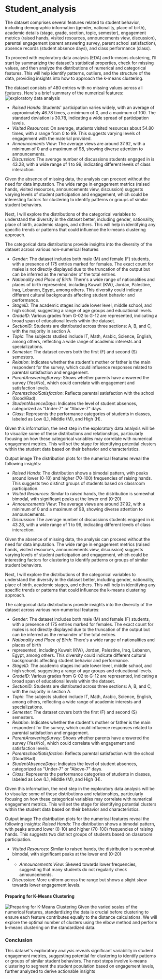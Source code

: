 # Student_analysis
 The dataset comprises several features related to student behavior, including demographic information (gender, nationality, place of birth), academic details (stage, grade, section, topic, semester), engagement metrics (raised hands, visited resources, announcements view, discussion), parental engagement (parent answering survey, parent school satisfaction), absence records (student absence days), and class performance (class).

To proceed with exploratory data analysis (EDA) and k-means clustering, I'll start by summarizing the dataset's statistical properties, check for missing values, and then analyze the distributions of numerical and categorical features. This will help identify patterns, outliers, and the structure of the data, providing insights into how to approach the k-means clustering. ​​

The dataset consists of 480 entries with no missing values across all features. Here's a brief summary of the numerical features:
![exploratory data analysis](Screenshot%202024-02-26%20220926.png)
- *Raised Hands*: Students' participation varies widely, with an average of approximately 46.78 times, a minimum of 0, and a maximum of 100. The standard deviation is 30.78, indicating a wide spread of participation levels.
- *Visited Resources*: On average, students visited resources about 54.80 times, with a range from 0 to 99. This suggests varying levels of engagement with the material provided.
- *Announcements View*: The average views are around 37.92, with a minimum of 0 and a maximum of 98, showing diverse attention to announcements.
- *Discussion*: The average number of discussions students engaged in is 43.28, with a wide range of 1 to 99, indicating different levels of class interaction.

Given the absence of missing data, the analysis can proceed without the need for data imputation. The wide range in engagement metrics (raised hands, visited resources, announcements view, discussion) suggests varying levels of student participation and engagement, which could be interesting factors for clustering to identify patterns or groups of similar student behaviors.

Next, I will explore the distributions of the categorical variables to understand the diversity in the dataset better, including gender, nationality, place of birth, academic stages, and others. This will help in identifying any specific trends or patterns that could influence the k-means clustering approach. ​​

The categorical data distributions provide insights into the diversity of the dataset across various non-numerical features:

- *Gender*: The dataset includes both male (M) and female (F) students, with a presence of 175 entries marked for females. The exact count for males is not directly displayed due to the truncation of the output but can be inferred as the remainder of the total entries.
- *Nationality and Place of Birth*: There's a wide range of nationalities and places of birth represented, including Kuwait (KW), Jordan, Palestine, Iraq, Lebanon, Egypt, among others. This diversity could indicate different cultural backgrounds affecting student behavior and performance.
- *StageID*: The academic stages include lower level, middle school, and high school, suggesting a range of age groups and educational levels.
- *GradeID*: Various grades from G-02 to G-12 are represented, indicating a broad span of educational levels within the dataset.
- *SectionID*: Students are distributed across three sections: A, B, and C, with the majority in section A.
- *Topic*: The subjects studied include IT, Math, Arabic, Science, English, among others, reflecting a wide range of academic interests and specializations.
- *Semester*: The dataset covers both the first (F) and second (S) semesters.
- *Relation*: Indicates whether the student's mother or father is the main respondent for the survey, which could influence responses related to parental satisfaction and engagement.
- *ParentAnsweringSurvey*: Shows whether parents have answered the survey (Yes/No), which could correlate with engagement and satisfaction levels.
- *ParentschoolSatisfaction*: Reflects parental satisfaction with the school (Good/Bad).
- *StudentAbsenceDays*: Indicates the level of student absences, categorized as "Under-7" or "Above-7" days.
- *Class*: Represents the performance categories of students in classes, labeled as Low (L), Middle (M), and High (H).

Given this information, the next step in the exploratory data analysis will be to visualize some of these distributions and relationships, particularly focusing on how these categorical variables may correlate with numerical engagement metrics. This will set the stage for identifying potential clusters within the student data based on their behavior and characteristics. ​​

Output image
The distribution plots for the numerical features reveal the following insights:

- *Raised Hands*: The distribution shows a bimodal pattern, with peaks around lower (0-10) and higher (70-100) frequencies of raising hands. This suggests two distinct groups of students based on classroom participation.
- *Visited Resources*: Similar to raised hands, the distribution is somewhat bimodal, with significant peaks at the lower end (0-20)
-  *Announcements View*: The average views are around 37.92, with a minimum of 0 and a maximum of 98, showing diverse attention to announcements.
- *Discussion*: The average number of discussions students engaged in is 43.28, with a wide range of 1 to 99, indicating different levels of class interaction.

Given the absence of missing data, the analysis can proceed without the need for data imputation. The wide range in engagement metrics (raised hands, visited resources, announcements view, discussion) suggests varying levels of student participation and engagement, which could be interesting factors for clustering to identify patterns or groups of similar student behaviors.

Next, I will explore the distributions of the categorical variables to understand the diversity in the dataset better, including gender, nationality, place of birth, academic stages, and others. This will help in identifying any specific trends or patterns that could influence the k-means clustering approach. ​​

The categorical data distributions provide insights into the diversity of the dataset across various non-numerical features:

- *Gender*: The dataset includes both male (M) and female (F) students, with a presence of 175 entries marked for females. The exact count for males is not directly displayed due to the truncation of the output but can be inferred as the remainder of the total entries.
- *Nationality and Place of Birth*: There's a wide range of nationalities and places of birth
- represented, including Kuwait (KW), Jordan, Palestine, Iraq, Lebanon, Egypt, among others. This diversity could indicate different cultural backgrounds affecting student behavior and performance.
- *StageID*: The academic stages include lower level, middle school, and high school, suggesting a range of age groups and educational levels.
- *GradeID*: Various grades from G-02 to G-12 are represented, indicating a broad span of educational levels within the dataset.
- *SectionID*: Students are distributed across three sections: A, B, and C, with the majority in section A.
- *Topic*: The subjects studied include IT, Math, Arabic, Science, English, among others, reflecting a wide range of academic interests and specializations.
- *Semester*: The dataset covers both the first (F) and second (S) semesters.
- *Relation*: Indicates whether the student's mother or father is the main respondent for the survey, which could influence responses related to parental satisfaction and engagement.
- *ParentAnsweringSurvey*: Shows whether parents have answered the survey (Yes/No), which could correlate with engagement and satisfaction levels.
- *ParentschoolSatisfaction*: Reflects parental satisfaction with the school (Good/Bad).
- *StudentAbsenceDays*: Indicates the level of student absences, categorized as "Under-7" or "Above-7" days.
- *Class*: Represents the performance categories of students in classes, labeled as Low (L), Middle (M), and High (H).

Given this information, the next step in the exploratory data analysis will be to visualize some of these distributions and relationships, particularly focusing on how these categorical variables may correlate with numerical engagement metrics. This will set the stage for identifying potential clusters within the student data based on their behavior and characteristics. ​​

Output image
The distribution plots for the numerical features reveal the following insights:
*Raised Hands*: The distribution shows a bimodal pattern, with peaks around lower (0-10) and higher (70-100) frequencies of raising hands. This suggests two distinct groups of students based on classroom participation.
- *Visited Resources*: Similar to raised hands, the distribution is somewhat bimodal, with significant peaks at the lower end (0-20)
- - *Announcements View*: Skewed towards lower frequencies, suggesting that many students do not regularly check announcements.
- *Discussion*: More uniform across the range but shows a slight skew towards lower engagement levels.

#### Preparing for K-Means Clustering
![ Preparing for K-Means Clustering](Screenshot%202024-02-26%20221035.png)
Given the varied scales of the numerical features, standardizing the data is crucial before clustering to ensure each feature contributes equally to the distance calculations. We will explore the optimal number of clusters using the elbow method and perform k-means clustering on the standardized data.

### Conclusion

This dataset's exploratory analysis reveals significant variability in student engagement metrics, suggesting potential for clustering to identify patterns or groups of similar student behaviors. The next steps involve k-means clustering to segment the student population based on engagement levels, further analyzed to derive actionable insights
